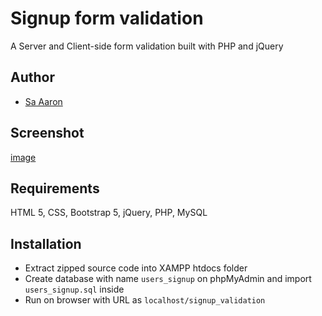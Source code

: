 # Signup form validation
A Server and Client-side form validation built with PHP and jQuery

## Author
- [Sa Aaron](https://saaaron.github.io/)

## Screenshot
[image](https://i.ibb.co/Sc7vwWV/Screenshot-5.png)

## Requirements
HTML 5, CSS, Bootstrap 5, jQuery, PHP, MySQL

## Installation
- Extract zipped source code into XAMPP htdocs folder
- Create database with name `users_signup` on phpMyAdmin and import `users_signup.sql` inside
- Run on browser with URL as `localhost/signup_validation`
